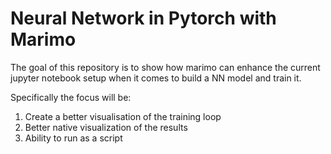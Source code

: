 # Neural Network in Pytorch with Marimo

The goal of this repository is to show how marimo can enhance the current jupyter notebook setup when it comes to build a NN model and train it.

Specifically the focus will be:

1. Create a better visualisation of the training loop
2. Better native visualization of the results
3. Ability to run as a script
